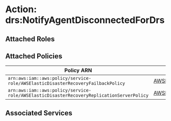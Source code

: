 # Action: drs:NotifyAgentDisconnectedForDrs

## Attached Roles

## Attached Policies

| Policy ARN | Policy Name |
|------------|-------------|
| `arn:aws:iam::aws:policy/service-role/AWSElasticDisasterRecoveryFailbackPolicy` | [AWSElasticDisasterRecoveryFailbackPolicy](../policies.md#awselasticdisasterrecoveryfailbackpolicy) |
| `arn:aws:iam::aws:policy/service-role/AWSElasticDisasterRecoveryReplicationServerPolicy` | [AWSElasticDisasterRecoveryReplicationServerPolicy](../policies.md#awselasticdisasterrecoveryreplicationserverpolicy) |

## Associated Services

